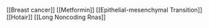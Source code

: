 [[Breast cancer]]
[[Metformin]]
[[Epithelial-mesenchymal Transition]]
[[Hotair]]
[[Long Noncoding Rnas]]
